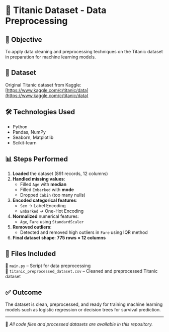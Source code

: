 # 🚢 Titanic Dataset - Data Preprocessing

## 🎯 Objective
To apply data cleaning and preprocessing techniques on the Titanic dataset in preparation for machine learning models.

## 📁 Dataset
Original Titanic dataset from Kaggle:  
[https://www.kaggle.com/c/titanic/data](https://www.kaggle.com/c/titanic/data)

## 🛠 Technologies Used
- Python
- Pandas, NumPy
- Seaborn, Matplotlib
- Scikit-learn

## 📊 Steps Performed
1. **Loaded** the dataset (891 records, 12 columns)
2. **Handled missing values**:
   - Filled `Age` with **median**
   - Filled `Embarked` with **mode**
   - Dropped `Cabin` (too many nulls)
3. **Encoded categorical features**:
   - `Sex` → Label Encoding
   - `Embarked` → One-Hot Encoding
4. **Normalized** numerical features:
   - `Age`, `Fare` using `StandardScaler`
5. **Removed outliers**:
   - Detected and removed high outliers in `Fare` using IQR method
6. **Final dataset shape**: **775 rows × 12 columns**

## 📄 Files Included
📄 `main.py` – Script for data preprocessing  
📁 `titanic_preprocessed_dataset.csv` – Cleaned and preprocessed Titanic dataset

## ✅ Outcome
The dataset is clean, preprocessed, and ready for training machine learning models such as logistic regression or decision trees for survival prediction.

---
📂 _All code files and processed datasets are available in this repository._
